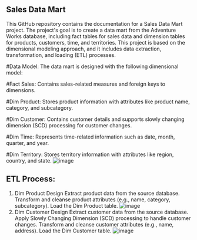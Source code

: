 ## Sales Data Mart
This GitHub repository contains the documentation for a Sales Data Mart project. The project's goal is to create a data mart from the Adventure Works database, including fact tables for sales data and dimension tables for products, customers, time, and territories. This project is based on the dimensional modeling approach, and it includes data extraction, transformation, and loading (ETL) processes.

#Data Model: 
The data mart is designed with the following dimensional model:

#Fact Sales: 
Contains sales-related measures and foreign keys to dimensions.

#Dim Product: 
Stores product information with attributes like product name, category, and subcategory.

#Dim Customer: 
Contains customer details and supports slowly changing dimension (SCD) processing for customer changes.

#Dim Time: 
Represents time-related information such as date, month, quarter, and year.

#Dim Territory: 
Stores territory information with attributes like region, country, and state.
![image](https://github.com/Mahmoud-khaled-m/Sales-Data-Mart/assets/85359683/6fa1b0d0-fbe1-4d91-b025-0ea83e87030e)

## ETL Process:
1. Dim Product Design Extract product data from the source database. Transform and cleanse product attributes (e.g., name, category, subcategory). Load the Dim Product table.
   ![image](https://github.com/Mahmoud-khaled-m/Sales-Data-Mart/assets/85359683/9926b77b-0ede-4e2f-914f-76bc7023fd16)
2. Dim Customer Design Extract customer data from the source database. Apply Slowly Changing Dimension (SCD) processing to handle customer changes. Transform and cleanse customer attributes (e.g., name, address). Load the Dim Customer table.
   ![image](https://github.com/Mahmoud-khaled-m/Sales-Data-Mart/assets/85359683/76815e09-bd35-414b-89ee-cbc71703e008)


